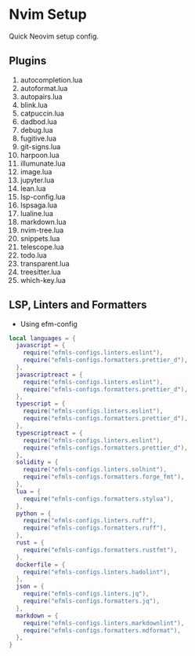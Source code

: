 # Nvim Setup

Quick Neovim setup config.

## Plugins

1. autocompletion.lua
1. autoformat.lua
1. autopairs.lua
1. blink.lua
1. catpuccin.lua
1. dadbod.lua
1. debug.lua
1. fugitive.lua
1. git-signs.lua
1. harpoon.lua
1. illumunate.lua
1. image.lua
1. jupyter.lua
1. lean.lua
1. lsp-config.lua
1. lspsaga.lua
1. lualine.lua
1. markdown.lua
1. nvim-tree.lua
1. snippets.lua
1. telescope.lua
1. todo.lua
1. transparent.lua
1. treesitter.lua
1. which-key.lua

## LSP, Linters and Formatters

- Using efm-config

```lua
local languages = {
  javascript = {
    require("efmls-configs.linters.eslint"),
    require("efmls-configs.formatters.prettier_d"),
  },
  javascriptreact = {
    require("efmls-configs.linters.eslint"),
    require("efmls-configs.formatters.prettier_d"),
  },
  typescript = {
    require("efmls-configs.linters.eslint"),
    require("efmls-configs.formatters.prettier_d"),
  },
  typescriptreact = {
    require("efmls-configs.linters.eslint"),
    require("efmls-configs.formatters.prettier_d"),
  },
  solidity = {
    require("efmls-configs.linters.solhint"),
    require("efmls-configs.formatters.forge_fmt"),
  },
  lua = {
    require("efmls-configs.formatters.stylua"),
  },
  python = {
    require("efmls-configs.linters.ruff"),
    require("efmls-configs.formatters.ruff"),
  },
  rust = {
    require("efmls-configs.formatters.rustfmt"),
  },
  dockerfile = {
    require("efmls-configs.linters.hadolint"),
  },
  json = {
    require("efmls-configs.linters.jq"),
    require("efmls-configs.formatters.jq"),
  },
  markdown = {
    require("efmls-configs.linters.markdownlint"),
    require("efmls-configs.formatters.mdformat"),
  },
}
```
